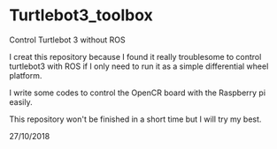 # Turtlebot3_toolbox

Control Turtlebot 3 without ROS

I creat this repository because I found it really troublesome to control turtlebot3 with ROS if I only need to run it as a simple differential wheel platform.

I write some codes to control the OpenCR board with the Raspberry pi easily.

This repository won't be finished in a short time but I will try my best.

27/10/2018
